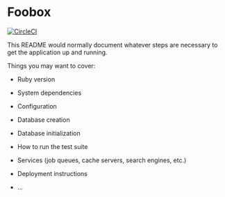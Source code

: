 # Foobox

[![CircleCI](https://circleci.com/gh/Dimetriu/Foobox.svg?style=svg)](https://circleci.com/gh/Dimetriu/Foobox)

This README would normally document whatever steps are necessary to get the
application up and running.

Things you may want to cover:

* Ruby version

* System dependencies

* Configuration

* Database creation

* Database initialization

* How to run the test suite

* Services (job queues, cache servers, search engines, etc.)

* Deployment instructions

* ...
